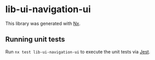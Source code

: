 # lib-ui-navigation-ui

This library was generated with [Nx](https://nx.dev).

## Running unit tests

Run `nx test lib-ui-navigation-ui` to execute the unit tests via [Jest](https://jestjs.io).
